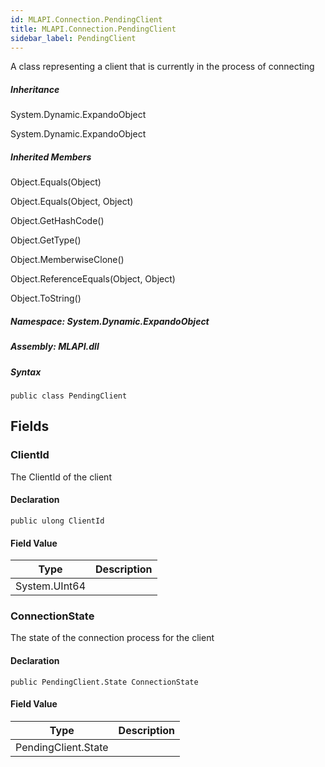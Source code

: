 ```yaml
---  
id: MLAPI.Connection.PendingClient
title: MLAPI.Connection.PendingClient
sidebar_label: PendingClient
---
```


<div class="markdown level0 summary">

A class representing a client that is currently in the process of
connecting

</div>

<div class="markdown level0 conceptual">

</div>

<div class="inheritance">

##### Inheritance

<div class="level0">

System.Dynamic.ExpandoObject

</div>

<div class="level1">

System.Dynamic.ExpandoObject

</div>

</div>

<div class="inheritedMembers">

##### Inherited Members

<div>

Object.Equals(Object)

</div>

<div>

Object.Equals(Object, Object)

</div>

<div>

Object.GetHashCode()

</div>

<div>

Object.GetType()

</div>

<div>

Object.MemberwiseClone()

</div>

<div>

Object.ReferenceEquals(Object, Object)

</div>

<div>

Object.ToString()

</div>

</div>

##### **Namespace**: System.Dynamic.ExpandoObject

##### **Assembly**: MLAPI.dll

##### Syntax

    public class PendingClient

## Fields

### ClientId

<div class="markdown level1 summary">

The ClientId of the client

</div>

<div class="markdown level1 conceptual">

</div>

#### Declaration

    public ulong ClientId

#### Field Value

| Type          | Description |
|---------------|-------------|
| System.UInt64 |             |

### ConnectionState

<div class="markdown level1 summary">

The state of the connection process for the client

</div>

<div class="markdown level1 conceptual">

</div>

#### Declaration

    public PendingClient.State ConnectionState

#### Field Value

| Type                | Description |
|---------------------|-------------|
| PendingClient.State |             |
